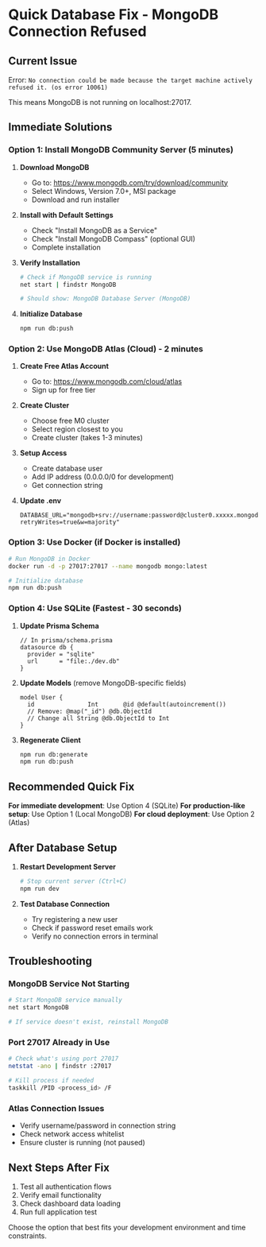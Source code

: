 # Quick Database Fix - MongoDB Connection Refused

## Current Issue
Error: `No connection could be made because the target machine actively refused it. (os error 10061)`

This means MongoDB is not running on localhost:27017.

## Immediate Solutions

### Option 1: Install MongoDB Community Server (5 minutes)

1. **Download MongoDB**
   - Go to: https://www.mongodb.com/try/download/community
   - Select Windows, Version 7.0+, MSI package
   - Download and run installer

2. **Install with Default Settings**
   - Check "Install MongoDB as a Service"
   - Check "Install MongoDB Compass" (optional GUI)
   - Complete installation

3. **Verify Installation**
   ```bash
   # Check if MongoDB service is running
   net start | findstr MongoDB
   
   # Should show: MongoDB Database Server (MongoDB)
   ```

4. **Initialize Database**
   ```bash
   npm run db:push
   ```

### Option 2: Use MongoDB Atlas (Cloud) - 2 minutes

1. **Create Free Atlas Account**
   - Go to: https://www.mongodb.com/cloud/atlas
   - Sign up for free tier

2. **Create Cluster**
   - Choose free M0 cluster
   - Select region closest to you
   - Create cluster (takes 1-3 minutes)

3. **Setup Access**
   - Create database user
   - Add IP address (0.0.0.0/0 for development)
   - Get connection string

4. **Update .env**
   ```env
   DATABASE_URL="mongodb+srv://username:password@cluster0.xxxxx.mongodb.net/budgeting?retryWrites=true&w=majority"
   ```

### Option 3: Use Docker (if Docker is installed)

```bash
# Run MongoDB in Docker
docker run -d -p 27017:27017 --name mongodb mongo:latest

# Initialize database
npm run db:push
```

### Option 4: Use SQLite (Fastest - 30 seconds)

1. **Update Prisma Schema**
   ```prisma
   // In prisma/schema.prisma
   datasource db {
     provider = "sqlite"
     url      = "file:./dev.db"
   }
   ```

2. **Update Models** (remove MongoDB-specific fields)
   ```prisma
   model User {
     id               Int       @id @default(autoincrement())
     // Remove: @map("_id") @db.ObjectId
     // Change all String @db.ObjectId to Int
   }
   ```

3. **Regenerate Client**
   ```bash
   npm run db:generate
   npm run db:push
   ```

## Recommended Quick Fix

**For immediate development**: Use Option 4 (SQLite)
**For production-like setup**: Use Option 1 (Local MongoDB)
**For cloud deployment**: Use Option 2 (Atlas)

## After Database Setup

1. **Restart Development Server**
   ```bash
   # Stop current server (Ctrl+C)
   npm run dev
   ```

2. **Test Database Connection**
   - Try registering a new user
   - Check if password reset emails work
   - Verify no connection errors in terminal

## Troubleshooting

### MongoDB Service Not Starting
```bash
# Start MongoDB service manually
net start MongoDB

# If service doesn't exist, reinstall MongoDB
```

### Port 27017 Already in Use
```bash
# Check what's using port 27017
netstat -ano | findstr :27017

# Kill process if needed
taskkill /PID <process_id> /F
```

### Atlas Connection Issues
- Verify username/password in connection string
- Check network access whitelist
- Ensure cluster is running (not paused)

## Next Steps After Fix

1. Test all authentication flows
2. Verify email functionality
3. Check dashboard data loading
4. Run full application test

Choose the option that best fits your development environment and time constraints.